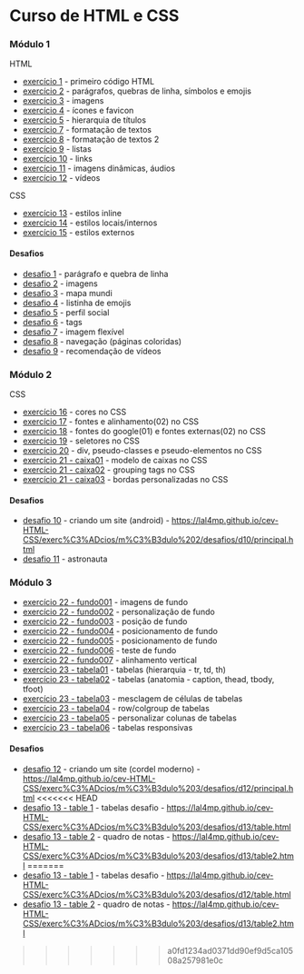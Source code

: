 # Curso de HTML e CSS

### Módulo 1
HTML
+ [exercício 1](https://github.com/lal4mp/cev-HTML-CSS/tree/main/exerc%C3%ADcios/m%C3%B3dulo%201/ex001) - primeiro código HTML 
+ [exercício 2](https://github.com/lal4mp/cev-HTML-CSS/tree/main/exerc%C3%ADcios/m%C3%B3dulo%201/ex002) - parágrafos, quebras de linha, símbolos e emojis
+ [exercício 3](https://github.com/lal4mp/cev-HTML-CSS/tree/main/exerc%C3%ADcios/m%C3%B3dulo%201/ex003) - imagens 
+ [exercício 4](https://github.com/lal4mp/cev-HTML-CSS/tree/main/exerc%C3%ADcios/m%C3%B3dulo%201/ex004) - ícones e favicon
+ [exercício 5](https://github.com/lal4mp/cev-HTML-CSS/tree/main/exerc%C3%ADcios/m%C3%B3dulo%201/ex005) - hierarquia de títulos
+ [exercício 7](https://github.com/lal4mp/cev-HTML-CSS/tree/main/exerc%C3%ADcios/m%C3%B3dulo%201/ex007) - formatação de textos
+ [exercício 8](https://github.com/lal4mp/cev-HTML-CSS/tree/main/exerc%C3%ADcios/m%C3%B3dulo%201/ex008) - formatação de textos 2
+ [exercício 9](https://github.com/lal4mp/cev-HTML-CSS/tree/main/exerc%C3%ADcios/m%C3%B3dulo%201/ex009) - listas
+ [exercício 10](https://github.com/lal4mp/cev-HTML-CSS/tree/main/exerc%C3%ADcios/m%C3%B3dulo%201/ex010) - links
+ [exercício 11](https://github.com/lal4mp/cev-HTML-CSS/tree/main/exerc%C3%ADcios/m%C3%B3dulo%201/ex011) - imagens dinâmicas, áudios
+ [exercício 12](https://github.com/lal4mp/cev-HTML-CSS/tree/main/exerc%C3%ADcios/m%C3%B3dulo%201/ex012) - vídeos

CSS
+ [exercício 13](https://github.com/lal4mp/cev-HTML-CSS/tree/main/exerc%C3%ADcios/m%C3%B3dulo%201/ex013) - estilos inline
+ [exercício 14](https://github.com/lal4mp/cev-HTML-CSS/tree/main/exerc%C3%ADcios/m%C3%B3dulo%201/ex014) - estilos locais/internos
+ [exercício 15](https://github.com/lal4mp/cev-HTML-CSS/tree/main/exerc%C3%ADcios/m%C3%B3dulo%201/ex015) - estilos externos

#### Desafios
+ [desafio 1](https://github.com/lal4mp/cev-HTML-CSS/tree/main/exerc%C3%ADcios/m%C3%B3dulo%201/desafios/d01) - parágrafo e quebra de linha
+ [desafio 2](https://github.com/lal4mp/cev-HTML-CSS/tree/main/exerc%C3%ADcios/m%C3%B3dulo%201/desafios/d02) - imagens
+ [desafio 3](https://github.com/lal4mp/cev-HTML-CSS/tree/main/exerc%C3%ADcios/m%C3%B3dulo%201/desafios/d03) - mapa mundi
+ [desafio 4](https://github.com/lal4mp/cev-HTML-CSS/tree/main/exerc%C3%ADcios/m%C3%B3dulo%201/desafios/d04) - listinha de emojis
+ [desafio 5](https://github.com/lal4mp/cev-HTML-CSS/tree/main/exerc%C3%ADcios/m%C3%B3dulo%201/desafios/d05) - perfil social
+ [desafio 6](https://github.com/lal4mp/cev-HTML-CSS/tree/main/exerc%C3%ADcios/m%C3%B3dulo%201/desafios/d06) - tags
+ [desafio 7](https://github.com/lal4mp/cev-HTML-CSS/tree/main/exerc%C3%ADcios/m%C3%B3dulo%201/desafios/d07) - imagem flexível
+ [desafio 8](https://github.com/lal4mp/cev-HTML-CSS/tree/main/exerc%C3%ADcios/m%C3%B3dulo%201/desafios/d08) - navegação (páginas coloridas)
+ [desafio 9](https://github.com/lal4mp/cev-HTML-CSS/tree/main/exerc%C3%ADcios/m%C3%B3dulo%201/desafios/d09) - recomendação de vídeos

### Módulo 2
CSS
+ [exercício 16](https://github.com/lal4mp/cev-HTML-CSS/tree/main/exerc%C3%ADcios/m%C3%B3dulo%202/ex016) - cores no CSS
+ [exercício 17](https://github.com/lal4mp/cev-HTML-CSS/tree/main/exerc%C3%ADcios/m%C3%B3dulo%202/ex017) - fontes e alinhamento(02) no CSS
+ [exercício 18](https://github.com/lal4mp/cev-HTML-CSS/tree/main/exerc%C3%ADcios/m%C3%B3dulo%202/ex018) - fontes do google(01) e fontes externas(02) no CSS
+ [exercício 19](https://github.com/lal4mp/cev-HTML-CSS/tree/main/exerc%C3%ADcios/m%C3%B3dulo%202/ex019) - seletores no CSS
+ [exercício 20](https://github.com/lal4mp/cev-HTML-CSS/tree/main/exerc%C3%ADcios/m%C3%B3dulo%202/ex020) - div, pseudo-classes e pseudo-elementos no CSS
+ [exercício 21 - caixa01](https://github.com/lal4mp/cev-HTML-CSS/blob/main/exerc%C3%ADcios/m%C3%B3dulo%202/ex021/caixa01.html) - modelo de caixas no CSS
+ [exercício 21 - caixa02](https://github.com/lal4mp/cev-HTML-CSS/blob/main/exerc%C3%ADcios/m%C3%B3dulo%202/ex021/caixa02.html) - grouping tags no CSS
+ [exercício 21 - caixa03](https://github.com/lal4mp/cev-HTML-CSS/blob/main/exerc%C3%ADcios/m%C3%B3dulo%202/ex021/caixa03.html) - bordas personalizadas no CSS

#### Desafios
+ [desafio 10](https://github.com/lal4mp/cev-HTML-CSS/tree/main/exerc%C3%ADcios/m%C3%B3dulo%202/desafios/d10) - criando um site (android) - https://lal4mp.github.io/cev-HTML-CSS/exerc%C3%ADcios/m%C3%B3dulo%202/desafios/d10/principal.html
+ [desafio 11](https://github.com/lal4mp/cev-HTML-CSS/tree/main/exerc%C3%ADcios/m%C3%B3dulo%202/desafios/d11) - astronauta 


### Módulo 3
+ [exercício 22 - fundo001](https://github.com/lal4mp/cev-HTML-CSS/tree/main/exerc%C3%ADcios/m%C3%B3dulo%203/ex022/fundo001.html) - imagens de fundo
+ [exercício 22 - fundo002](https://github.com/lal4mp/cev-HTML-CSS/tree/main/exerc%C3%ADcios/m%C3%B3dulo%203/ex022/fundo001.html) - personalização de fundo
+ [exercício 22 - fundo003](https://github.com/lal4mp/cev-HTML-CSS/tree/main/exerc%C3%ADcios/m%C3%B3dulo%203/ex022/fundo001.html) - posição de fundo
+ [exercício 22 - fundo004](https://github.com/lal4mp/cev-HTML-CSS/tree/main/exerc%C3%ADcios/m%C3%B3dulo%203/ex022/fundo004.html) - posicionamento de fundo
+ [exercício 22 - fundo005](https://github.com/lal4mp/cev-HTML-CSS/tree/main/exerc%C3%ADcios/m%C3%B3dulo%203/ex022/fundo005.html) - posicionamento de fundo
+ [exercício 22 - fundo006](https://github.com/lal4mp/cev-HTML-CSS/tree/main/exerc%C3%ADcios/m%C3%B3dulo%203/ex022/fundo005.html) - teste de fundo
+ [exercício 22 - fundo007](https://github.com/lal4mp/cev-HTML-CSS/tree/main/exerc%C3%ADcios/m%C3%B3dulo%203/ex022/fundo005.html) - alinhamento vertical
+ [exercício 23 - tabela01](https://github.com/lal4mp/cev-HTML-CSS/tree/main/exerc%C3%ADcios/m%C3%B3dulo%203/ex023/tabela01.html) - tabelas (hierarquia - tr, td, th)
+ [exercício 23 - tabela02](https://github.com/lal4mp/cev-HTML-CSS/tree/main/exerc%C3%ADcios/m%C3%B3dulo%203/ex023/tabela02.html) - tabelas (anatomia - caption, thead, tbody, tfoot)
+ [exercício 23 - tabela03](https://github.com/lal4mp/cev-HTML-CSS/tree/main/exerc%C3%ADcios/m%C3%B3dulo%203/ex023/tabela03.html) - mesclagem de células de tabelas
+ [exercício 23 - tabela04](https://github.com/lal4mp/cev-HTML-CSS/tree/main/exerc%C3%ADcios/m%C3%B3dulo%203/ex023/tabela04.html) - row/colgroup de tabelas
+ [exercício 23 - tabela05](https://github.com/lal4mp/cev-HTML-CSS/tree/main/exerc%C3%ADcios/m%C3%B3dulo%203/ex023/tabela05.html) - personalizar colunas de tabelas
+ [exercício 23 - tabela06](https://github.com/lal4mp/cev-HTML-CSS/tree/main/exerc%C3%ADcios/m%C3%B3dulo%203/ex023/tabela06.html) - tabelas responsivas

#### Desafios
+ [desafio 12](https://github.com/lal4mp/cev-HTML-CSS/tree/main/exerc%C3%ADcios/m%C3%B3dulo%203/desafios/d12) - criando um site (cordel moderno) - https://lal4mp.github.io/cev-HTML-CSS/exerc%C3%ADcios/m%C3%B3dulo%203/desafios/d12/principal.html
<<<<<<< HEAD
+ [desafio 13 - table 1](https://github.com/lal4mp/cev-HTML-CSS/tree/main/exerc%C3%ADcios/m%C3%B3dulo%203/desafios/d13) - tabelas desafio - https://lal4mp.github.io/cev-HTML-CSS/exerc%C3%ADcios/m%C3%B3dulo%203/desafios/d13/table.html
+ [desafio 13 - table 2](https://github.com/lal4mp/cev-HTML-CSS/tree/main/exerc%C3%ADcios/m%C3%B3dulo%203/desafios/d13) - quadro de notas - https://lal4mp.github.io/cev-HTML-CSS/exerc%C3%ADcios/m%C3%B3dulo%203/desafios/d13/table2.html
=======
+ [desafio 13 - table 1](https://github.com/lal4mp/cev-HTML-CSS/tree/main/exerc%C3%ADcios/m%C3%B3dulo%203/desafios/d12) - tabelas desafio - https://lal4mp.github.io/cev-HTML-CSS/exerc%C3%ADcios/m%C3%B3dulo%203/desafios/d12/table.html
+ [desafio 13 - table 2](https://github.com/lal4mp/cev-HTML-CSS/tree/main/exerc%C3%ADcios/m%C3%B3dulo%203/desafios/d12) - quadro de notas - https://lal4mp.github.io/cev-HTML-CSS/exerc%C3%ADcios/m%C3%B3dulo%203/desafios/d13/table2.html
>>>>>>> a0fd1234ad0371dd90ef9d5ca10508a257981e0c
